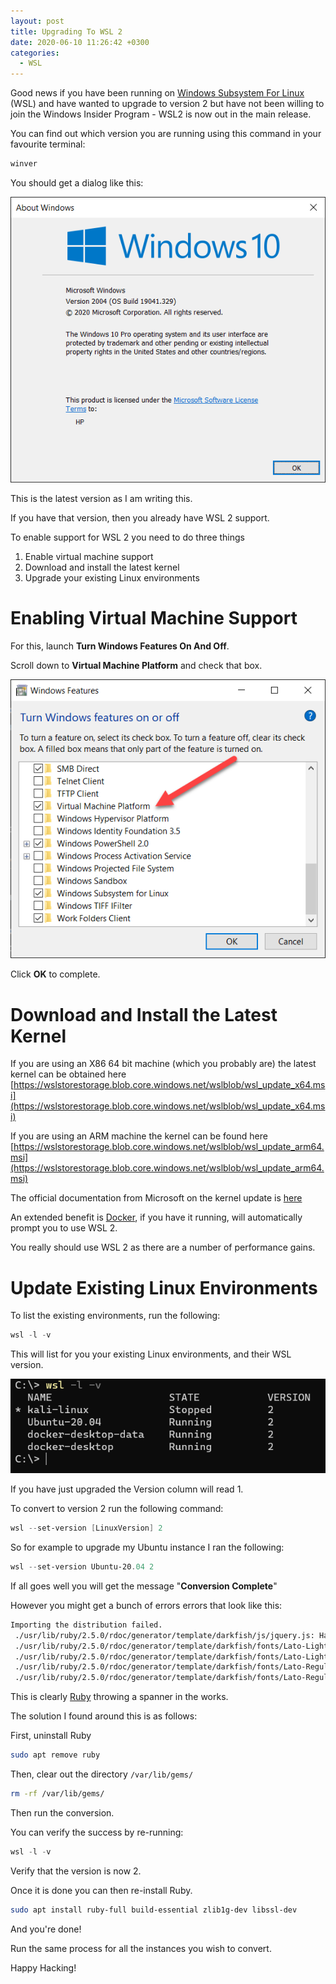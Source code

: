 ```yaml
---
layout: post
title: Upgrading To WSL 2
date: 2020-06-10 11:26:42 +0300
categories:
  - WSL
---
```

Good news if you have been running on [Windows Subsystem For Linux](https://docs.microsoft.com/en-us/windows/wsl/) (WSL) and have wanted to upgrade to version 2 but have not been willing to join the Windows Insider Program - WSL2 is now out in the main release.

You can find out which version you are running using this command in your favourite terminal:

```powershell
winver
```

You should get a dialog like this:

![](../images/2020/06/Winver.png)

This is the latest version as I am writing this.

If you have that version, then you already have WSL 2 support.

To enable support for WSL 2 you need to do three things
1. Enable virtual machine support
2. Download and install the latest kernel
3. Upgrade your existing Linux environments

# Enabling Virtual Machine Support
For this, launch **Turn Windows Features On And Off**.

Scroll down to **Virtual Machine Platform** and check that box.

![](../images/2020/06/VirtualMachinePlatform.png)

Click **OK** to complete.

# Download and Install the Latest Kernel
If you are using an X86 64 bit machine (which you probably are) the latest kernel can be obtained here [https://wslstorestorage.blob.core.windows.net/wslblob/wsl_update_x64.msi](https://wslstorestorage.blob.core.windows.net/wslblob/wsl_update_x64.msi)

If you are using an ARM machine the kernel can be found here [https://wslstorestorage.blob.core.windows.net/wslblob/wsl_update_arm64.msi](https://wslstorestorage.blob.core.windows.net/wslblob/wsl_update_arm64.msi)

The official documentation from Microsoft on the kernel update is [here](https://docs.microsoft.com/en-us/windows/wsl/wsl2-kernel) 

An extended benefit is [Docker](https://docs.docker.com/docker-for-windows/), if you have it running, will automatically prompt you to use WSL 2.

You really should use WSL 2 as there are a number of performance gains.

# Update Existing Linux Environments
To list the existing environments, run the following:

```powershell
wsl -l -v
```
This will list for you your existing Linux environments, and their WSL version.

![](../images/2020/06/WSL.png)

If you have just upgraded the Version column will read 1.

To convert to version 2 run the following command:

```powershell
wsl --set-version [LinuxVersion] 2
```

So for example to upgrade my Ubuntu instance I ran the following:

```powershell
wsl --set-version Ubuntu-20.04 2
```

If all goes well you will get the message "**Conversion Complete**"

However you might get a bunch of errors errors that look like this:

```bash
Importing the distribution failed. 
 ./usr/lib/ruby/2.5.0/rdoc/generator/template/darkfish/js/jquery.js: Hard-link target './var/lib/gems/2.5.0/doc/rubygems-update-3.1.2/rdoc/js/jquery.js' does not exist.
 ./usr/lib/ruby/2.5.0/rdoc/generator/template/darkfish/fonts/Lato-Light.ttf: Hard-link target './var/lib/gems/2.5.0/doc/rubygems-update-3.1.2/rdoc/fonts/Lato-Light.ttf' does not exist.
 ./usr/lib/ruby/2.5.0/rdoc/generator/template/darkfish/fonts/Lato-LightItalic.ttf: Hard-link target './var/lib/gems/2.5.0/doc/rubygems-update-3.1.2/rdoc/fonts/Lato-LightItalic.ttf' does not exist. 
 ./usr/lib/ruby/2.5.0/rdoc/generator/template/darkfish/fonts/Lato-Regular.ttf: Hard-link target './var/lib/gems/2.5.0/doc/rubygems-update-3.1.2/rdoc/fonts/Lato-Regular.ttf' does not exist. 
 ./usr/lib/ruby/2.5.0/rdoc/generator/template/darkfish/fonts/Lato-RegularItalic.ttf: Hard-link target './var/lib/gems/2.5.0/doc/rubygems-update-3.1.2/rdoc/fonts/Lato-RegularItalic.ttf' does not exist.
```

This is clearly [Ruby](https://www.ruby-lang.org/en/) throwing a spanner in the works.

The solution I found around this is as follows:

First, uninstall Ruby

```bash
sudo apt remove ruby
```

Then, clear out the directory `/var/lib/gems/`

```bash
rm -rf /var/lib/gems/
```

Then run the conversion.

You can verify the success by re-running:

```powershell
wsl -l -v
```

Verify that the version is now 2.

Once it is done you can then re-install Ruby.

```bash
sudo apt install ruby-full build-essential zlib1g-dev libssl-dev
```

And you're done!

Run the same process for all the instances you wish to convert.

Happy Hacking!